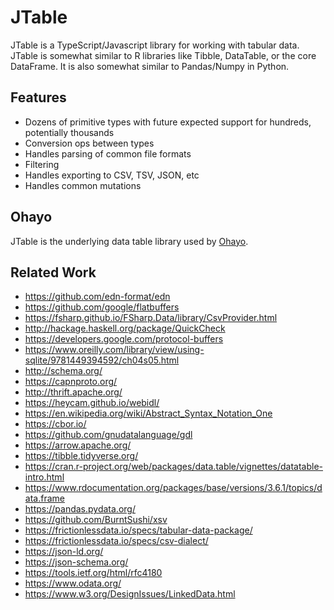 JTable
======

JTable is a TypeScript/Javascript library for working with tabular data. JTable is somewhat similar to R libraries like Tibble, DataTable, or the core DataFrame. It is also somewhat similar to Pandas/Numpy in Python.

Features
--------

- Dozens of primitive types with future expected support for hundreds, potentially thousands
- Conversion ops between types
- Handles parsing of common file formats
- Filtering
- Handles exporting to CSV, TSV, JSON, etc
- Handles common mutations

Ohayo
-----

JTable is the underlying data table library used by [Ohayo](https://ohayo.computer/).

Related Work
------------

- https://github.com/edn-format/edn
- https://github.com/google/flatbuffers
- https://fsharp.github.io/FSharp.Data/library/CsvProvider.html
- http://hackage.haskell.org/package/QuickCheck
- https://developers.google.com/protocol-buffers
- https://www.oreilly.com/library/view/using-sqlite/9781449394592/ch04s05.html
- http://schema.org/
- https://capnproto.org/
- http://thrift.apache.org/
- https://heycam.github.io/webidl/
- https://en.wikipedia.org/wiki/Abstract_Syntax_Notation_One
- https://cbor.io/
- https://github.com/gnudatalanguage/gdl
- https://arrow.apache.org/
- https://tibble.tidyverse.org/
- https://cran.r-project.org/web/packages/data.table/vignettes/datatable-intro.html
- https://www.rdocumentation.org/packages/base/versions/3.6.1/topics/data.frame
- https://pandas.pydata.org/
- https://github.com/BurntSushi/xsv
- https://frictionlessdata.io/specs/tabular-data-package/
- https://frictionlessdata.io/specs/csv-dialect/
- https://json-ld.org/
- https://json-schema.org/
- https://tools.ietf.org/html/rfc4180
- https://www.odata.org/
- https://www.w3.org/DesignIssues/LinkedData.html
